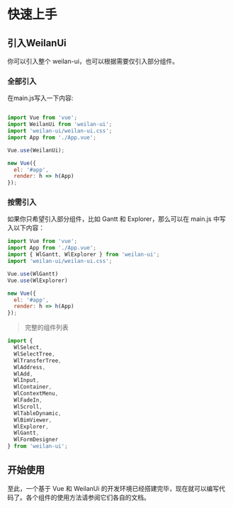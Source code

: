 # 快速上手

## 引入WeilanUi

你可以引入整个 weilan-ui，也可以根据需要仅引入部分组件。

### 全部引入

在main.js写入一下内容:

```js

import Vue from 'vue';
import WeilanUi from 'weilan-ui';
import 'weilan-ui/weilan-ui.css';
import App from './App.vue';

Vue.use(WeilanUi);

new Vue({
  el: '#app',
  render: h => h(App)
});

```

### 按需引入

如果你只希望引入部分组件，比如 Gantt 和 Explorer，那么可以在 main.js 中写入以下内容：

```js
import Vue from 'vue';
import App from './App.vue';
import { WlGantt, WlExplorer } from 'weilan-ui';
import 'weilan-ui/weilan-ui.css';

Vue.use(WlGantt)
Vue.use(WlExplorer)

new Vue({
  el: '#app',
  render: h => h(App)
});
```

> 完整的组件列表
```js
import {
  WlSelect, 
  WlSelectTree, 
  WlTransferTree, 
  WlAddress, 
  WlAdd, 
  WlInput, 
  WlContainer, 
  WlContextMenu, 
  WlFadeIn, 
  WlScroll, 
  WlTableDynamic, 
  WlBimViewer, 
  WlExplorer, 
  WlGantt,
  WlFormDesigner
} from 'weilan-ui';
```

## 开始使用

至此，一个基于 Vue 和 WeilanUi 的开发环境已经搭建完毕，现在就可以编写代码了。各个组件的使用方法请参阅它们各自的文档。
